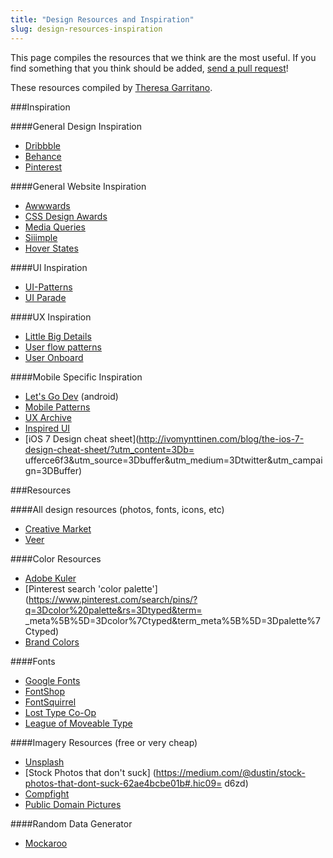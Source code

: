 ```yaml
---
title: "Design Resources and Inspiration"
slug: design-resources-inspiration
---
```


This page compiles the resources that we think are the most useful. If you find something that you think should be added, [send a pull request](https://github.com/MakeSchool-Tutorials/MS-2017-Additional-Resources)!

These resources compiled by [Theresa Garritano](http://theresa-garritano.com/).

###Inspiration

####General Design Inspiration
- [Dribbble](https://dribbble.com/)
- [Behance](https://www.behance.net/)
- [Pinterest](https://www.pinterest.com/)

####General Website Inspiration
- [Awwwards](http://www.awwwards.com/)
- [CSS Design Awards](http://www.cssdesignawards.com/)
- [Media Queries](http://mediaqueri.es/)
- [Siiimple](http://www.siiimple.com/)
- [Hover States](http://hoverstat.es/)

####UI Inspiration
- [UI-Patterns](http://ui-patterns.com/patterns)
- [UI Parade](http://www.uiparade.com/)

####UX Inspiration
- [Little Big Details](http://littlebigdetails.com/)
- [User flow patterns](http://userflowpatterns.com/)
- [User Onboard](http://www.useronboard.com/)

####Mobile Specific Inspiration
- [Let's Go Dev](http://letsgodev.com/ui-and-ux-patterns-mobile-user-interfaces-android/) (android)
- [Mobile Patterns](http://www.mobile-patterns.com/)
- [UX Archive](http://uxarchive.com/)
- [Inspired UI](http://inspired-ui.com/)
- [iOS 7 Design cheat sheet](http://ivomynttinen.com/blog/the-ios-7-design-cheat-sheet/?utm_content=3Db=
ufferce6f3&utm_source=3Dbuffer&utm_medium=3Dtwitter&utm_campaign=3DBuffer)


###Resources


####All design resources (photos, fonts, icons, etc)
- [Creative Market](https://creativemarket.com/)
- [Veer](http://www.veer.com/)

####Color Resources
- [Adobe Kuler](https://color.adobe.com/create/color-wheel/)
- [Pinterest search 'color palette'](https://www.pinterest.com/search/pins/?q=3Dcolor%20palette&rs=3Dtyped&term=
_meta%5B%5D=3Dcolor%7Ctyped&term_meta%5B%5D=3Dpalette%7Ctyped)
- [Brand Colors](http://brandcolors.net/)

####Fonts
- [Google Fonts](https://www.google.com/fonts)
- [FontShop](https://www.fontshop.com/discover)
- [FontSquirrel](http://www.fontsquirrel.com/)
- [Lost Type Co-Op](http://www.losttype.com/)
- [League of Moveable Type](https://www.theleagueofmoveabletype.com/)

####Imagery Resources (free or very cheap)
- [Unsplash](https://unsplash.com/)
- [Stock Photos that don't suck]
(https://medium.com/@dustin/stock-photos-that-dont-suck-62ae4bcbe01b#.hic09=
d6zd)
- [Compfight](http://compfight.com/)
- [Public Domain Pictures](http://publicdomainpictures.net/)

####Random Data Generator
- [Mockaroo](https://www.mockaroo.com/)